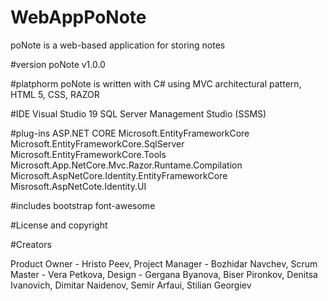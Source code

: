 # WebAppPoNote
poNote is a web-based application for storing notes


#version
poNote v1.0.0


#platphorm
poNote is written with C# using MVC architectural pattern, HTML 5, CSS, RAZOR


#IDE
Visual Studio 19
SQL Server Management Studio (SSMS)


#plug-ins
ASP.NET CORE
Microsoft.EntityFrameworkCore
Microsoft.EntityFrameworkCore.SqlServer
Microsoft.EntityFrameworkCore.Tools
Microsoft.App.NetCore.Mvc.Razor.Runtame.Compilation
Microsoft.AspNetCore.Identity.EntityFrameworkCore
Misrosoft.AspNetCote.Identity.UI


#includes
bootstrap
font-awesome


#License and copyright



#Creators

Product Owner - Hristo Peev,
Project Manager - Bozhidar Navchev,
Scrum Master - Vera Petkova,
Design - Gergana Byanova,
Biser Pironkov,
Denitsa Ivanovich,
Dimitar Naidenov,
Semir Arfaui,
Stilian Georgiev
